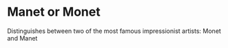 # Manet or Monet
Distinguishes between two of the most famous impressionist artists: Monet and Manet
